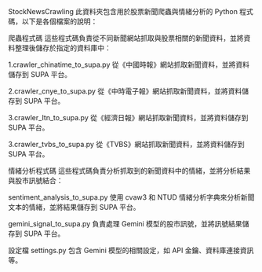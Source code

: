 StockNewsCrawling
此資料夾包含用於股票新聞爬蟲與情緒分析的 Python 程式碼，以下是各個檔案的說明：

爬蟲程式碼
這些程式碼負責從不同新聞網站抓取與股票相關的新聞資料，並將資料整理後儲存於指定的資料庫中：

1.crawler_chinatime_to_supa.py
從《中國時報》網站抓取新聞資料，並將資料儲存到 SUPA 平台。

2.crawler_cnye_to_supa.py
從《中時電子報》網站抓取新聞資料，並將資料儲存到 SUPA 平台。

3.crawler_Itn_to_supa.py
從《經濟日報》網站抓取新聞資料，並將資料儲存到 SUPA 平台。

3.crawler_tvbs_to_supa.py
從《TVBS》網站抓取新聞資料，並將資料儲存到 SUPA 平台。

情緒分析程式碼
這些程式碼負責分析抓取到的新聞資料中的情緒，並將分析結果與股市訊號結合：

sentiment_analysis_to_supa.py
使用 cvaw3 和 NTUD 情緒分析字典來分析新聞文本的情緒，並將結果儲存到 SUPA 平台。

gemini_signal_to_supa.py
負責處理 Gemini 模型的股市訊號，並將訊號結果儲存到 SUPA 平台。

設定檔
settings.py
包含 Gemini 模型的相關設定，如 API 金鑰、資料庫連接資訊等。